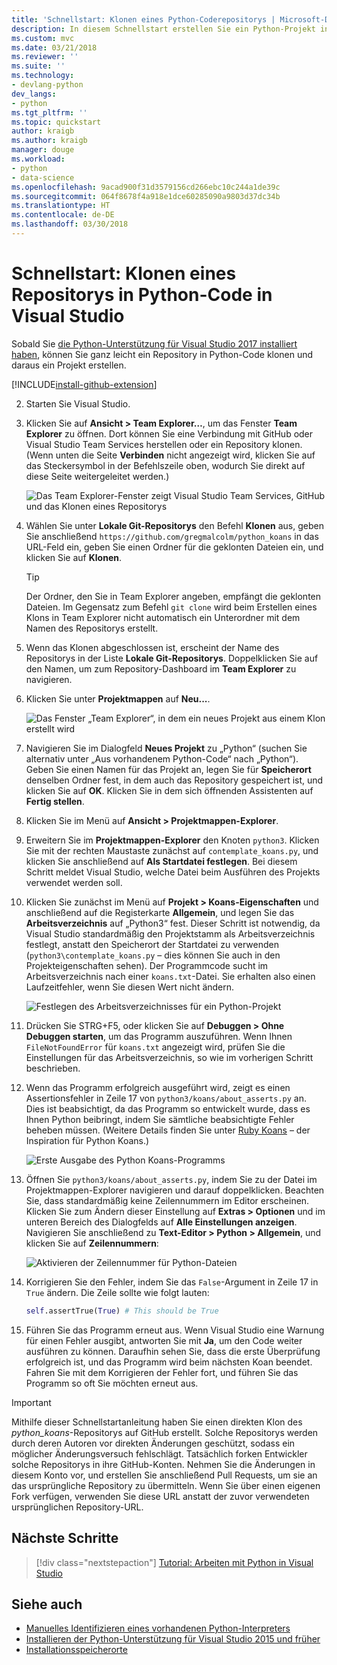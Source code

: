 ```yaml
---
title: 'Schnellstart: Klonen eines Python-Coderepositorys | Microsoft-Dokumentation'
description: In diesem Schnellstart erstellen Sie ein Python-Projekt in Visual Studio, indem Sie das Python Koans-Repository mithilfe von Visual Studio Team Explorer klonen.
ms.custom: mvc
ms.date: 03/21/2018
ms.reviewer: ''
ms.suite: ''
ms.technology:
- devlang-python
dev_langs:
- python
ms.tgt_pltfrm: ''
ms.topic: quickstart
author: kraigb
ms.author: kraigb
manager: douge
ms.workload:
- python
- data-science
ms.openlocfilehash: 9acad900f31d3579156cd266ebc10c244a1de39c
ms.sourcegitcommit: 064f8678f4a918e1dce60285090a9803d37dc34b
ms.translationtype: HT
ms.contentlocale: de-DE
ms.lasthandoff: 03/30/2018
---
```

# <a name="quickstart-clone-a-repository-of-python-code-in-visual-studio"></a>Schnellstart: Klonen eines Repositorys in Python-Code in Visual Studio

Sobald Sie [die Python-Unterstützung für Visual Studio 2017 installiert haben](installing-python-support-in-visual-studio.md), können Sie ganz leicht ein Repository in Python-Code klonen und daraus ein Projekt erstellen.

[!INCLUDE[install-github-extension](includes/install-github-extension.md)]

2. Starten Sie Visual Studio.

3. Klicken Sie auf **Ansicht > Team Explorer…**, um das Fenster **Team Explorer** zu öffnen. Dort können Sie eine Verbindung mit GitHub oder Visual Studio Team Services herstellen oder ein Repository klonen. (Wenn unten die Seite **Verbinden** nicht angezeigt wird, klicken Sie auf das Steckersymbol in der Befehlszeile oben, wodurch Sie direkt auf diese Seite weitergeleitet werden.)

    ![Das Team Explorer-Fenster zeigt Visual Studio Team Services, GitHub und das Klonen eines Repositorys](media/team-explorer.png)

4. Wählen Sie unter **Lokale Git-Repositorys** den Befehl **Klonen** aus, geben Sie anschließend `https://github.com/gregmalcolm/python_koans` in das URL-Feld ein, geben Sie einen Ordner für die geklonten Dateien ein, und klicken Sie auf **Klonen**.

    > [!Tip]
    > Der Ordner, den Sie in Team Explorer angeben, empfängt die geklonten Dateien. Im Gegensatz zum Befehl `git clone` wird beim Erstellen eines Klons in Team Explorer nicht automatisch ein Unterordner mit dem Namen des Repositorys erstellt.

5. Wenn das Klonen abgeschlossen ist, erscheint der Name des Repositorys in der Liste **Lokale Git-Repositorys**. Doppelklicken Sie auf den Namen, um zum Repository-Dashboard im **Team Explorer** zu navigieren.

6. Klicken Sie unter **Projektmappen** auf **Neu...**.

    ![Das Fenster „Team Explorer“, in dem ein neues Projekt aus einem Klon erstellt wird](media/team-explorer-new-project.png)

7. Navigieren Sie im Dialogfeld **Neues Projekt** zu „Python“ (suchen Sie alternativ unter „Aus vorhandenem Python-Code“ nach „Python“). Geben Sie einen Namen für das Projekt an, legen Sie für **Speicherort** denselben Ordner fest, in dem auch das Repository gespeichert ist, und klicken Sie auf **OK**. Klicken Sie in dem sich öffnenden Assistenten auf **Fertig stellen**.

8. Klicken Sie im Menü auf **Ansicht > Projektmappen-Explorer**.

9. Erweitern Sie im **Projektmappen-Explorer** den Knoten `python3`. Klicken Sie mit der rechten Maustaste zunächst auf `contemplate_koans.py`, und klicken Sie anschließend auf **Als Startdatei festlegen**. Bei diesem Schritt meldet Visual Studio, welche Datei beim Ausführen des Projekts verwendet werden soll.

10. Klicken Sie zunächst im Menü auf **Projekt > Koans-Eigenschaften** und anschließend auf die Registerkarte **Allgemein**, und legen Sie das **Arbeitsverzeichnis** auf „Python3“ fest. Dieser Schritt ist notwendig, da Visual Studio standardmäßig den Projektstamm als Arbeitsverzeichnis festlegt, anstatt den Speicherort der Startdatei zu verwenden (`python3\contemplate_koans.py` – dies können Sie auch in den Projekteigenschaften sehen). Der Programmcode sucht im Arbeitsverzeichnis nach einer `koans.txt`-Datei. Sie erhalten also einen Laufzeitfehler, wenn Sie diesen Wert nicht ändern.

    ![Festlegen des Arbeitsverzeichnisses für ein Python-Projekt](media/projects-set-working-directory.png)

11. Drücken Sie STRG+F5, oder klicken Sie auf **Debuggen > Ohne Debuggen starten**, um das Programm auszuführen. Wenn Ihnen `FileNotFoundError` für `koans.txt` angezeigt wird, prüfen Sie die Einstellungen für das Arbeitsverzeichnis, so wie im vorherigen Schritt beschrieben.

12. Wenn das Programm erfolgreich ausgeführt wird, zeigt es einen Assertionsfehler in Zeile 17 von `python3/koans/about_asserts.py` an. Dies ist beabsichtigt, da das Programm so entwickelt wurde, dass es Ihnen Python beibringt, indem Sie sämtliche beabsichtigte Fehler beheben müssen. (Weitere Details finden Sie unter [Ruby Koans](http://rubykoans.com/) – der Inspiration für Python Koans.)

    ![Erste Ausgabe des Python Koans-Programms](media/koans-output.png)

13. Öffnen Sie `python3/koans/about_asserts.py`, indem Sie zu der Datei im Projektmappen-Explorer navigieren und darauf doppelklicken. Beachten Sie, dass standardmäßig keine Zeilennummern im Editor erscheinen. Klicken Sie zum Ändern dieser Einstellung auf **Extras > Optionen** und im unteren Bereich des Dialogfelds auf **Alle Einstellungen anzeigen**. Navigieren Sie anschließend zu **Text-Editor > Python > Allgemein**, und klicken Sie auf **Zeilennummern**:

    ![Aktivieren der Zeilennummer für Python-Dateien](media/options-general-line-numbers.png)

14. Korrigieren Sie den Fehler, indem Sie das `False`-Argument in Zeile 17 in `True` ändern. Die Zeile sollte wie folgt lauten:

    ```python
    self.assertTrue(True) # This should be True
    ```

15. Führen Sie das Programm erneut aus. Wenn Visual Studio eine Warnung für einen Fehler ausgibt, antworten Sie mit **Ja**, um den Code weiter ausführen zu können. Daraufhin sehen Sie, dass die erste Überprüfung erfolgreich ist, und das Programm wird beim nächsten Koan beendet. Fahren Sie mit dem Korrigieren der Fehler fort, und führen Sie das Programm so oft Sie möchten erneut aus.

> [!Important]
> Mithilfe dieser Schnellstartanleitung haben Sie einen direkten Klon des *python_koans*-Repositorys auf GitHub erstellt. Solche Repositorys werden durch deren Autoren vor direkten Änderungen geschützt, sodass ein möglicher Änderungsversuch fehlschlägt. Tatsächlich forken Entwickler solche Repositorys in ihre GitHub-Konten. Nehmen Sie die Änderungen in diesem Konto vor, und erstellen Sie anschließend Pull Requests, um sie an das ursprüngliche Repository zu übermitteln. Wenn Sie über einen eigenen Fork verfügen, verwenden Sie diese URL anstatt der zuvor verwendeten ursprünglichen Repository-URL.

## <a name="next-steps"></a>Nächste Schritte

> [!div class="nextstepaction"]
> [Tutorial: Arbeiten mit Python in Visual Studio](tutorial-working-with-python-in-visual-studio-step-01-create-project.md)

## <a name="see-also"></a>Siehe auch

- [Manuelles Identifizieren eines vorhandenen Python-Interpreters](managing-python-environments-in-visual-studio.md#manually-identifying-an-existing-environment)
- [Installieren der Python-Unterstützung für Visual Studio 2015 und früher](installing-python-support-in-visual-studio.md)
- [Installationsspeicherorte](installing-python-support-in-visual-studio.md#install-locations)
